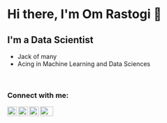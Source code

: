 
# Hi there, I'm Om Rastogi 👋

## I'm a Data Scientist

- Jack of many
- Acing in Machine Learning and Data Sciences

<br>

### Connect with me:

[<img align="left" alt="om | Twitter" width="22px" src="https://cdn.jsdelivr.net/npm/simple-icons@v3/icons/twitter.svg" />][twitter]
[<img align="left" alt="om | LinkedIn" width="22px" src="https://cdn.jsdelivr.net/npm/simple-icons@v3/icons/linkedin.svg" />][linkedin]
[<img align="left" alt="om | Medium" width="22px" src="https://cdn.jsdelivr.net/npm/simple-icons@v3/icons/medium.svg" />][medium]

<a href="https://omrastogi.github.io/omrastogi/index.html"><img src="https://omrastogi.github.io/omrastogi/images/logo.png" alt="Om's Logo" width="30" height="22"></a> 

[twitter]: https://twitter.com/OmRastogi14
[medium]: https://medium.com/@omrastogi
[linkedin]: https://www.linkedin.com/in/om-rastogi-a886b4b2/


